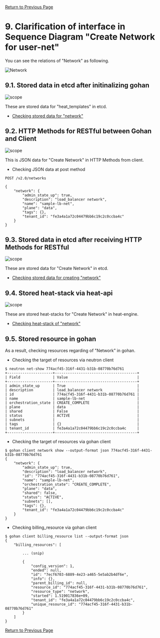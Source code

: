 [Return to Previous Page](00_load_balancer.md)

# 9. Clarification of interface in Sequence Diagram "Create Network for user-net"
You can see the relations of "Network" as following.

![Network](resource/gohan_investigate_for_loadbalancer.010.png)


## 9.1. Stored data in etcd after initinalizing gohan

![scope](../images/ESI_Sequence_diagram.002.png)

These are stored data for "heat_templates" in etcd.

* [Checking stored data for "network"](../heat_template/network.md)



## 9.2. HTTP Methods for RESTful between Gohan and Client

![scope](../images/ESI_Sequence_diagram.003.png)

This is JSON data for "Create Network" in HTTP Methods from client.

* Checking JSON data at post method
```
POST /v2.0/networks
```
```
{
    "network": {
        "admin_state_up": true,
        "description": "load_balancer network",
        "name": "sample-lb-net",
        "plane": "data",
        "tags": {},
        "tenant_id": "fe3a4a1a72c04479bb6c19c2c0ccba4c"
    }
}
```



## 9.3. Stored data in etcd after receiving HTTP Methods for RESTful

![scope](../images/ESI_Sequence_diagram.004.png)

These are stored data for "Create Network" in etcd.

* [Checking stored data for creating "network"](stored_in_etcd/CreateNetwork3_01.md)



## 9.4. Stored heat-stack via heat-api

![scope](../images/ESI_Sequence_diagram.005.png)

These are stored heat-stacks for "Create Network" in heat-engine.

* [Checking heat-stack of "network"](heat-stack/CreateNetwork3_01.md)



## 9.5. Stored resource in gohan
As a result, checking resources regarding of "Network" in gohan.

* Checking the target of resources via neutron client
```
$ neutron net-show 774acf45-316f-4431-b31b-08770b76d761
+---------------------+--------------------------------------+
| Field               | Value                                |
+---------------------+--------------------------------------+
| admin_state_up      | True                                 |
| description         | load_balancer network                |
| id                  | 774acf45-316f-4431-b31b-08770b76d761 |
| name                | sample-lb-net                        |
| orchestration_state | CREATE_COMPLETE                      |
| plane               | data                                 |
| shared              | False                                |
| status              | ACTIVE                               |
| subnets             |                                      |
| tags                | {}                                   |
| tenant_id           | fe3a4a1a72c04479bb6c19c2c0ccba4c     |
+---------------------+--------------------------------------+
```
* Checking the target of resources via gohan client
```
$ gohan client network show --output-format json 774acf45-316f-4431-b31b-08770b76d761
{
    "network": {
        "admin_state_up": true,
        "description": "load_balancer network",
        "id": "774acf45-316f-4431-b31b-08770b76d761",
        "name": "sample-lb-net",
        "orchestration_state": "CREATE_COMPLETE",
        "plane": "data",
        "shared": false,
        "status": "ACTIVE",
        "subnets": [],
        "tags": {},
        "tenant_id": "fe3a4a1a72c04479bb6c19c2c0ccba4c"
    }
}
```
* Checking billing_resource via gohan client
```
$ gohan client billing_resource list --output-format json
{
    "billing_resources": [

        ... (snip)

        {
            "config_version": 1,
            "ended": null,
            "id": "7ecf6703-6889-4e23-a465-5e5ab2b4df6e",
            "info": {},
            "parent_billing_id": null,
            "resource_id": "774acf45-316f-4431-b31b-08770b76d761",
            "resource_type": "network",
            "started": 1.519017836e+09,
            "tenant_id": "fe3a4a1a72c04479bb6c19c2c0ccba4c",
            "unique_resource_id": "774acf45-316f-4431-b31b-08770b76d761"
        }
    ]
}
```

[Return to Previous Page](00_load_balancer.md)
